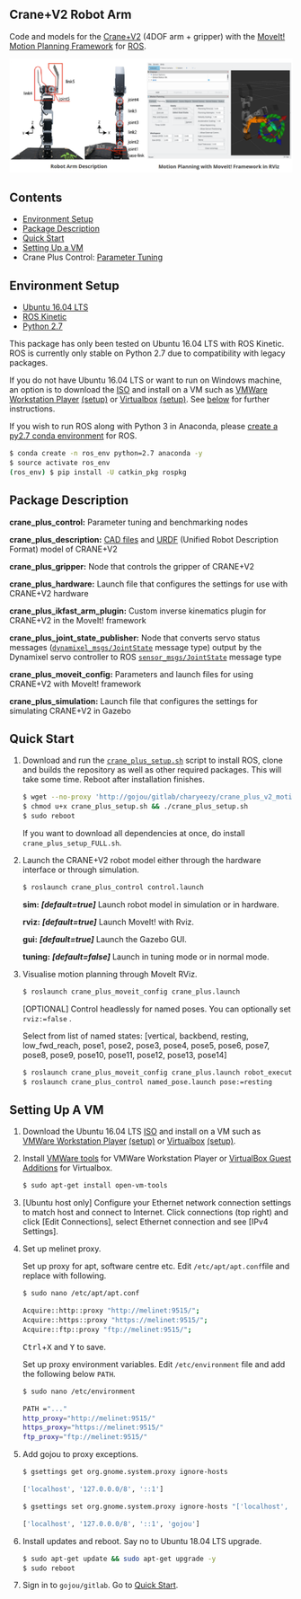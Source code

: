 

## Crane+V2 Robot Arm

Code and models for the [Crane+V2](https://www.rt-net.jp/products/cranep2?lang=en) (4DOF arm + gripper) with the [MoveIt! Motion Planning Framework](http://moveit.ros.org/) for [ROS](http://wiki.ros.org/).

![](imgs/crane_plus_moveit.png)



## Contents

- [Environment Setup](#environment-setup)
- [Package Description](#package-description)
- [Quick Start](#quick-start)
- [Setting Up a VM](#setting-up-a-vm)
- Crane Plus Control: [Parameter Tuning](./crane_plus_control/README.md)



## Environment Setup

- [Ubuntu 16.04 LTS](http://releases.ubuntu.com/16.04/)
- [ROS Kinetic](http://wiki.ros.org/kinetic/Installation/Ubuntu)
- [Python 2.7](https://www.python.org/download/releases/2.7/)

This package has only been tested on Ubuntu 16.04 LTS with ROS Kinetic. ROS is currently only stable on Python 2.7 due to compatibility with legacy packages. 

If you do not have Ubuntu 16.04 LTS or want to run on Windows machine, an option is to download the [ISO](http://releases.ubuntu.com/16.04/ubuntu-16.04.5-desktop-amd64.iso) and install on a VM such as [VMWare Workstation Player](https://www.vmware.com/products/workstation-player/workstation-player-evaluation.html) [(setup)](https://www.youtube.com/watch?v=Wmx5hZ_m7EY) or [Virtualbox](https://www.virtualbox.org/wiki/Downloads) [(setup)](https://www.youtube.com/watch?v=RBU1xMP-SGc).  See [below](#setting-up-a-vm) for further instructions.

If you wish to run ROS along with Python 3 in Anaconda, please [create a py2.7 conda environment](https://www.youtube.com/watch?v=EMF20z-gT5s) for ROS.

```bash
$ conda create -n ros_env python=2.7 anaconda -y
$ source activate ros_env
(ros_env) $ pip install -U catkin_pkg rospkg
```



## Package Description

**crane_plus_control:** Parameter tuning and benchmarking nodes

**crane_plus_description:** [CAD files](./crane_plus_description/README.md) and [URDF](http://wiki.ros.org/urdf) (Unified Robot Description Format) model of CRANE+V2

**crane_plus_gripper:** Node that controls the gripper of CRANE+V2

**crane_plus_hardware:** Launch file that configures the settings for use with CRANE+V2 hardware

**crane_plus_ikfast_arm_plugin:** Custom inverse kinematics plugin for CRANE+V2 in the MoveIt! framework

**crane_plus_joint_state_publisher:** Node that converts servo status messages ([`dynamixel_msgs/JointState`](http://docs.ros.org/kinetic/api/dynamixel_msgs/html/msg/JointState.html) message type) output by the Dynamixel servo controller to ROS [`sensor_msgs/JointState`](http://docs.ros.org/melodic/api/sensor_msgs/html/msg/JointState.html) message type

**crane_plus_moveit_config:** Parameters and launch files for using CRANE+V2 with MoveIt! framework

**crane_plus_simulation:** Launch file that configures the settings for simulating CRANE+V2 in Gazebo



## Quick Start


1. Download and run the [`crane_plus_setup.sh`](./crane_plus_setup.sh) script to install ROS, clone and builds the repository as well as other required packages. This will take some time. Reboot after installation finishes.

    ```bash
    $ wget --no-proxy 'http://gojou/gitlab/charyeezy/crane_plus_v2_motion_planning/raw/master/crane_plus_setup.sh'
    $ chmod u+x crane_plus_setup.sh && ./crane_plus_setup.sh 
    $ sudo reboot
    ```

    If you want to download all dependencies at once, do install `crane_plus_setup_FULL.sh`.

2. Launch the CRANE+V2 robot model either through the hardware interface or through simulation.

    ```bash
    $ roslaunch crane_plus_control control.launch
    ```

    **sim:** ***[default=true]*** Launch robot model in simulation or in hardware.

    **rviz:** ***[default=true]*** Launch MoveIt! with Rviz.

    **gui:** ***[default=true]*** Launch the Gazebo GUI.

    **tuning:** ***[default=false]*** Launch in tuning mode or in normal mode.

3. Visualise motion planning through MoveIt RViz.  

    ```bash
    $ roslaunch crane_plus_moveit_config crane_plus.launch 
    ```

    [OPTIONAL] Control headlessly for named poses. You can optionally set `rviz:=false` .

    Select from list of named states: [vertical, backbend, resting, low_fwd_reach, pose1, pose2, pose3, pose4, pose5, pose6, pose7, pose8, pose9, pose10, pose11, pose12, pose13, pose14]

    ```bash
    $ roslaunch crane_plus_moveit_config crane_plus.launch robot_execution:=true rviz:=false
    $ roslaunch crane_plus_control named_pose.launch pose:=resting
    ```



## Setting Up A VM

1. Download the Ubuntu 16.04 LTS [ISO](http://releases.ubuntu.com/16.04/ubuntu-16.04.5-desktop-amd64.iso) and install on a VM such as [VMWare Workstation Player](https://www.vmware.com/products/workstation-player/workstation-player-evaluation.html) [(setup)](https://www.youtube.com/watch?v=Wmx5hZ_m7EY) or [Virtualbox](https://www.virtualbox.org/wiki/Downloads) [(setup)](https://www.youtube.com/watch?v=RBU1xMP-SGc). 

2. Install [VMWare tools](https://www.youtube.com/watch?v=F5WaWIfi8f8) for VMWare Workstation Player or [VirtualBox Guest Additions](https://www.tecmint.com/install-virtualbox-guest-additions-in-ubuntu/) for Virtualbox. 

    ```bash
    $ sudo apt-get install open-vm-tools
    ```

3. [Ubuntu host only] Configure your Ethernet network connection settings to match host and connect to Internet. Click connections (top right) and click [Edit Connections], select Ethernet connection and see [IPv4 Settings].

4. Set up melinet proxy.

    Set up proxy for apt, software centre etc. Edit `/etc/apt/apt.conf`file and replace with following.

    ```bash
    $ sudo nano /etc/apt/apt.conf
    ```

    ```bash
    Acquire::http::proxy "http://melinet:9515/";
    Acquire::https::proxy "https://melinet:9515/";
    Acquire::ftp::proxy "ftp://melinet:9515/";
    ```

    <kbd>Ctrl</kbd>+<kbd>X</kbd> and <kbd>Y</kbd> to save.

    Set up proxy environment variables. Edit `/etc/environment` file and add the following below `PATH`.

    ```bash
    $ sudo nano /etc/environment
    ```

    ```bash
    PATH ="..."
    http_proxy="http://melinet:9515/"
    https_proxy="https://melinet:9515/"
    ftp_proxy="ftp://melinet:9515/"
    ```

5. Add gojou to proxy exceptions.

    ```bash
    $ gsettings get org.gnome.system.proxy ignore-hosts
    ```

    ```bash
    ['localhost', '127.0.0.0/8', '::1']
    ```

    ```bash
    $ gsettings set org.gnome.system.proxy ignore-hosts "['localhost', '127.0.0.0/8', '::1', 'gojou']"
    ```

    ```bash
    ['localhost', '127.0.0.0/8', '::1', 'gojou']
    ```

6. Install updates and reboot. Say no to Ubuntu 18.04 LTS upgrade.

    ```bash
    $ sudo apt-get update && sudo apt-get upgrade -y
    $ sudo reboot
    ```

7. Sign in to `gojou/gitlab`. Go to [Quick Start](#quick-start).
